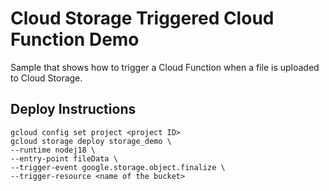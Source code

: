 # Cloud Storage Triggered Cloud Function Demo

Sample that shows how to trigger a Cloud Function when a file is uploaded to Cloud Storage.

## Deploy Instructions
```
gcloud config set project <project ID>
gcloud storage deploy storage_demo \
--runtime nodej18 \
--entry-point fileData \
--trigger-event google.storage.object.finalize \
--trigger-resource <name of the bucket>
```